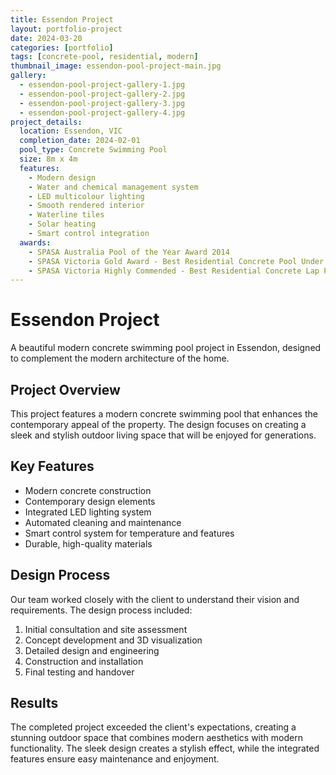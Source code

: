 ```yaml
---
title: Essendon Project
layout: portfolio-project
date: 2024-03-20
categories: [portfolio]
tags: [concrete-pool, residential, modern]
thumbnail_image: essendon-pool-project-main.jpg
gallery:
  - essendon-pool-project-gallery-1.jpg
  - essendon-pool-project-gallery-2.jpg
  - essendon-pool-project-gallery-3.jpg
  - essendon-pool-project-gallery-4.jpg
project_details:
  location: Essendon, VIC
  completion_date: 2024-02-01
  pool_type: Concrete Swimming Pool
  size: 8m x 4m
  features:
    - Modern design
    - Water and chemical management system
    - LED multicolour lighting
    - Smooth rendered interior
    - Waterline tiles
    - Solar heating
    - Smart control integration
  awards:
    - SPASA Australia Pool of the Year Award 2014
    - SPASA Victoria Gold Award - Best Residential Concrete Pool Under $100,000
    - SPASA Victoria Highly Commended - Best Residential Concrete Lap Pool
---
```


# Essendon Project

A beautiful modern concrete swimming pool project in Essendon, designed to complement the modern architecture of the home.

## Project Overview

This project features a modern concrete swimming pool that enhances the contemporary appeal of the property. The design focuses on creating a sleek and stylish outdoor living space that will be enjoyed for generations.

## Key Features

- Modern concrete construction
- Contemporary design elements
- Integrated LED lighting system
- Automated cleaning and maintenance
- Smart control system for temperature and features
- Durable, high-quality materials

## Design Process

Our team worked closely with the client to understand their vision and requirements. The design process included:

1. Initial consultation and site assessment
2. Concept development and 3D visualization
3. Detailed design and engineering
4. Construction and installation
5. Final testing and handover

## Results

The completed project exceeded the client's expectations, creating a stunning outdoor space that combines modern aesthetics with modern functionality. The sleek design creates a stylish effect, while the integrated features ensure easy maintenance and enjoyment.
